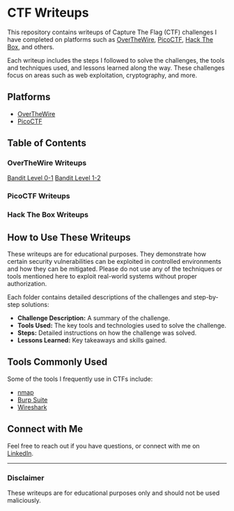 # CTF Writeups

This repository contains writeups of Capture The Flag (CTF) challenges I have completed on platforms such as [OverTheWire](https://overthewire.org/wargames/), [PicoCTF](https://picoctf.org/), [Hack The Box](https://www.hackthebox.com/), and others.

Each writeup includes the steps I followed to solve the challenges, the tools and techniques used, and lessons learned along the way. These challenges focus on areas such as web exploitation, cryptography, and more.

## Platforms

- [OverTheWire](https://overthewire.org)
- [PicoCTF](https://picoctf.org)

## Table of Contents

### OverTheWire Writeups

[Bandit Level 0-1](OverTheWire/Bandit/Level0-1.md)
[Bandit Level 1-2](OverTheWire/Bandit/Level1-2.md)

### PicoCTF Writeups

### Hack The Box Writeups

## How to Use These Writeups

These writeups are for educational purposes. They demonstrate how certain security vulnerabilities can be exploited in controlled environments and how they can be mitigated. Please do not use any of the techniques or tools mentioned here to exploit real-world systems without proper authorization.

Each folder contains detailed descriptions of the challenges and step-by-step solutions:

- **Challenge Description:** A summary of the challenge.
- **Tools Used:** The key tools and technologies used to solve the challenge.
- **Steps:** Detailed instructions on how the challenge was solved.
- **Lessons Learned:** Key takeaways and skills gained.

## Tools Commonly Used

Some of the tools I frequently use in CTFs include:

- [nmap](https://nmap.org)
- [Burp Suite](https://portswigger.net/burp)
- [Wireshark](https://www.wireshark.org)

## Connect with Me

Feel free to reach out if you have questions, or connect with me on [LinkedIn](<[https://www.linkedin.com/in/](https://www.linkedin.com/in/rishabh-trivedi98/)>).

---

### Disclaimer

These writeups are for educational purposes only and should not be used maliciously.
